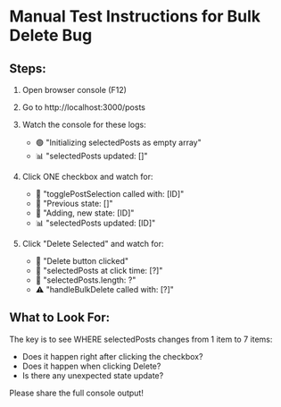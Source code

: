 # Manual Test Instructions for Bulk Delete Bug

## Steps:

1. Open browser console (F12)
2. Go to http://localhost:3000/posts
3. Watch the console for these logs:
   - 🟢 "Initializing selectedPosts as empty array"
   - 📊 "selectedPosts updated: []"
   
4. Click ONE checkbox and watch for:
   - 🔵 "togglePostSelection called with: [ID]"
   - 🔵 "Previous state: []"
   - 🔵 "Adding, new state: [ID]"
   - 📊 "selectedPosts updated: [ID]"

5. Click "Delete Selected" and watch for:
   - 🔴 "Delete button clicked"
   - 🔴 "selectedPosts at click time: [?]"
   - 🔴 "selectedPosts.length: ?"
   - ⚠️ "handleBulkDelete called with: [?]"

## What to Look For:

The key is to see WHERE selectedPosts changes from 1 item to 7 items:
- Does it happen right after clicking the checkbox?
- Does it happen when clicking Delete?
- Is there any unexpected state update?

Please share the full console output!